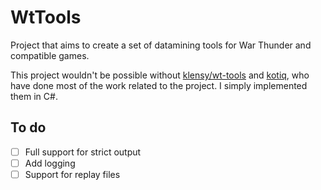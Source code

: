# WtTools

Project that aims to create a set of datamining tools for War Thunder and compatible games.

This project wouldn't be possible without [klensy/wt-tools](https://github.com/klensy/wt-tools) and [kotiq](https://github.com/kotiq), who have done most of the work related to the project.
I simply implemented them in C#.

## To do
- [ ] Full support for strict output
- [ ] Add logging
- [ ] Support for replay files
